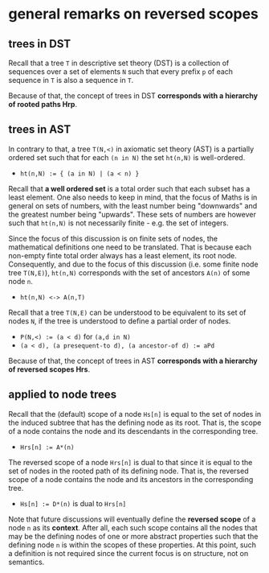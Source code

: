 
<!-- ======================================================================= -->
# general remarks on reversed scopes

<!-- ======================================================================= -->
## trees in DST

Recall that a tree `T` in descriptive set theory (DST) is a collection of
sequences over a set of elements `N` such that every prefix `p` of each
sequence in `T` is also a sequence in `T`.

Because of that, the concept of trees in DST
**corresponds with a hierarchy of rooted paths Hrp**.

<!-- ======================================================================= -->
## trees in AST

In contrary to that, a tree `T(N,<)` in axiomatic set theory (AST) is a
partially ordered set such that for each `(n in N)` the set `ht(n,N)` is
well-ordered.

* `ht(n,N) := { (a in N) | (a < n) }`

Recall that **a well ordered set** is a total order such that each subset has
a least element. One also needs to keep in mind, that the focus of Maths is
in general on sets of numbers, with the least number being "downwards" and
the greatest number being "upwards". These sets of numbers are however such
that `ht(n,N)` is not necessarily finite - e.g. the set of integers.

Since the focus of this discussion is on finite sets of nodes, the mathematical
definitions one need to be translated. That is because each non-empty finte
total order always has a least element, its root node. Consequently, and due
to the focus of this discussion (i.e. some finite node tree `T(N,E)`), `ht(n,N)`
corresponds with the set of ancestors `A(n)` of some node `n`.

* `ht(n,N) <-> A(n,T)`

Recall that a tree `T(N,E)` can be understood to be equivalent to its set of
nodes `N`, if the tree is understood to define a partial order of nodes.

* `P(N,<) := (a < d)` for `(a,d in N)`
* `(a < d), (a presequent-to d), (a ancestor-of d) := aPd`

Because of that, the concept of trees in AST
**corresponds with a hierarchy of reversed scopes Hrs**.

<!-- ======================================================================= -->
## applied to node trees

Recall that the (default) scope of a node `Hs[n]` is equal to the set of nodes
in the induced subtree that has the defining node as its root. That is, the
scope of a node contains the node and its descendants in the corresponding tree.

* `Hrs[n] := A*(n)`

The reversed scope of a node `Hrs[n]` is dual to that since it is equal to the
set of nodes in the rooted path of its defining node. That is, the reversed
scope of a node contains the node and its ancestors in the corresponding tree.

* `Hs[n] := D*(n)` is dual to `Hrs[n]`

Note that future discussions will eventually define the **reversed scope**
of a node `n` as its **context**. After all, each such scope contains all the
nodes that may be the defining nodes of one or more abstract properties such
that the defining node `n` is within the scopes of these properties. At this
point, such a definition is not required since the current focus is on
structure, not on semantics.
